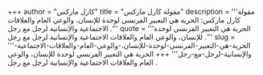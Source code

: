 +++
author = "كارل ماركس"
title = "مقولة كارل ماركس"
description = '''مقولة كارل ماركس: الحرية هي التعبير الفرنسي لوحدة للإنسان، والوعي العام والعلاقات الاجتماعية والإنسانية لرجل مع رجل .'''
quote = '''الحرية هي التعبير الفرنسي لوحدة للإنسان، والوعي العام والعلاقات الاجتماعية والإنسانية لرجل مع رجل .'''
slug = '''الحرية-هي-التعبير-الفرنسي-لوحدة-للإنسان،-والوعي-العام-والعلاقات-الاجتماعية-والإنسانية-لرجل-مع-رجل'''
+++
الحرية هي التعبير الفرنسي لوحدة للإنسان، والوعي العام والعلاقات الاجتماعية والإنسانية لرجل مع رجل .
